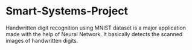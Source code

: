 # Smart-Systems-Project
Handwritten digit recognition using MNIST dataset is a major application made with the help of Neural Network. It basically detects the scanned images of handwritten digits. 

